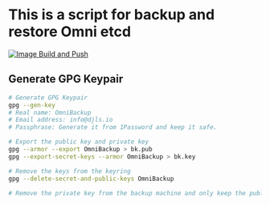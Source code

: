 # This is a script for backup and restore Omni etcd

[![Image Build and Push](https://github.com/justereseau/omni_etcd_backup/actions/workflows/build-images.yml/badge.svg)](https://github.com/justereseau/omni_etcd_backup/actions/workflows/build-images.yml)

## Generate GPG Keypair

```bash
# Generate GPG Keypair
gpg --gen-key
# Real name: OmniBackup
# Email address: info@djls.io
# Passphrase: Generate it from 1Password and keep it safe.

# Export the public key and private key
gpg --armor --export OmniBackup > bk.pub
gpg --export-secret-keys --armor OmniBackup > bk.key

# Remove the keys from the keyring
gpg --delete-secret-and-public-keys OmniBackup

# Remove the private key from the backup machine and only keep the public one.
```
